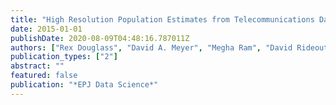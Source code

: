 ```yaml
---
title: "High Resolution Population Estimates from Telecommunications Data"
date: 2015-01-01
publishDate: 2020-08-09T04:48:16.787011Z
authors: ["Rex Douglass", "David A. Meyer", "Megha Ram", "David Rideout", "Dongjin Song"]
publication_types: ["2"]
abstract: ""
featured: false
publication: "*EPJ Data Science*"
---
```


